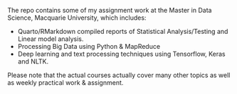 The repo contains some of my assignment work at the Master in Data Science, Macquarie University, which includes:
- Quarto/RMarkdown compiled reports of Statistical Analysis/Testing and Linear model analysis.
- Processing Big Data using Python & MapReduce
- Deep learning and text processing techniques using Tensorflow, Keras and NLTK.

Please note that the actual courses actually cover many other topics as well as  weekly practical work & assignment.